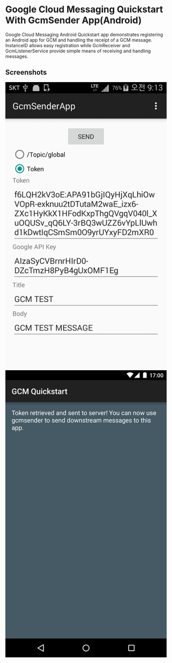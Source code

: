 Google Cloud Messaging Quickstart With GcmSender App(Android)
=================================

Google Cloud Messaging Android Quickstart app demonstrates registering
an Android app for GCM and handling the receipt of a GCM message.
InstanceID allows easy registration while GcmReceiver and
GcmListenerService provide simple means of receiving and handling
messages.




Screenshots
-----------
![Screenshot](screencapture.png)
![Screenshot](app/src/main/gcm-sample.png)


